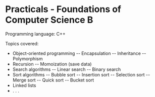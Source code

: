 # Practicals - Foundations of Computer Science B

Programming language: C++

Topics covered:
- Object-oriented programming
-- Encapsulation
-- Inheritance
-- Polymorphism
- Recursion
-- Momoization (save data)
- Search algorithms
-- Linear search
-- Binary search
- Sort algorithms
-- Bubble sort
-- Insertion sort
-- Selection sort
-- Merge sort
-- Quick sort
-- Bucket sort
- Linked lists
- . . .